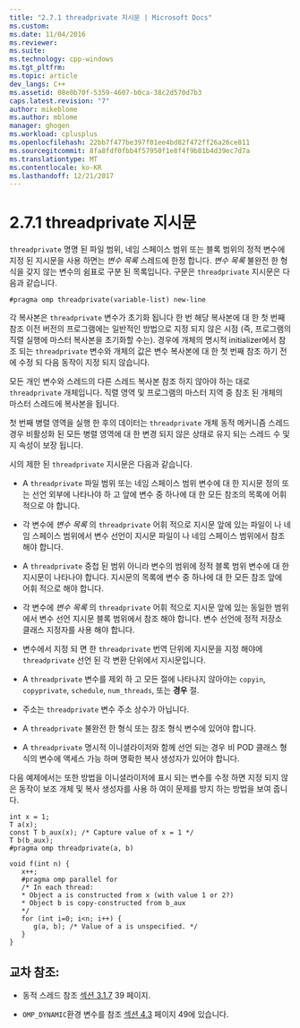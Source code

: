 ```yaml
---
title: "2.7.1 threadprivate 지시문 | Microsoft Docs"
ms.custom: 
ms.date: 11/04/2016
ms.reviewer: 
ms.suite: 
ms.technology: cpp-windows
ms.tgt_pltfrm: 
ms.topic: article
dev_langs: C++
ms.assetid: 08e0b70f-5359-4607-b0ca-38c2d570d7b3
caps.latest.revision: "7"
author: mikeblome
ms.author: mblome
manager: ghogen
ms.workload: cplusplus
ms.openlocfilehash: 22bb7f477be397f01ee4bd82f472ff26a26ce811
ms.sourcegitcommit: 8fa8fdf0fbb4f57950f1e8f4f9b81b4d39ec7d7a
ms.translationtype: MT
ms.contentlocale: ko-KR
ms.lasthandoff: 12/21/2017
---
```

# <a name="271-threadprivate-directive"></a>2.7.1 threadprivate 지시문
`threadprivate` 명명 된 파일 범위, 네임 스페이스 범위 또는 블록 범위의 정적 변수에 지정 된 지시문을 사용 하면는 *변수 목록* 스레드에 한정 합니다. *변수 목록* 불완전 한 형식을 갖지 않는 변수의 쉼표로 구분 된 목록입니다. 구문은 `threadprivate` 지시문은 다음과 같습니다.  
  
```  
#pragma omp threadprivate(variable-list) new-line  
```  
  
 각 복사본은 `threadprivate` 변수가 초기화 됩니다 한 번 해당 복사본에 대 한 첫 번째 참조 이전 버전의 프로그램에는 일반적인 방법으로 지정 되지 않은 시점 (즉, 프로그램의 직렬 실행에 마스터 복사본을 초기화할 수는). 경우에 개체의 명시적 initializer에서 참조 되는 `threadprivate` 변수와 개체의 값은 변수 복사본에 대 한 첫 번째 참조 하기 전에 수정 되 다음 동작이 지정 되지 않습니다.  
  
 모든 개인 변수와 스레드의 다른 스레드 복사본 참조 하지 않아야 하는 대로 `threadprivate` 개체입니다. 직렬 영역 및 프로그램의 마스터 지역 중 참조 된 개체의 마스터 스레드에 복사본을 됩니다.  
  
 첫 번째 병렬 영역을 실행 한 후의 데이터는 `threadprivate` 개체 동적 메커니즘 스레드 경우 비활성화 된 모든 병렬 영역에 대 한 변경 되지 않은 상태로 유지 되는 스레드 수 및 지 속성이 보장 됩니다.  
  
 시의 제한 된 `threadprivate` 지시문은 다음과 같습니다.  
  
-   A `threadprivate` 파일 범위 또는 네임 스페이스 범위 변수에 대 한 지시문 정의 또는 선언 외부에 나타나야 하 고 앞에 변수 중 하나에 대 한 모든 참조의 목록에 어휘 적으로 야 합니다.  
  
-   각 변수에 *변수 목록* 의 `threadprivate` 어휘 적으로 지시문 앞에 있는 파일이 나 네임 스페이스 범위에서 변수 선언이 지시문 파일이 나 네임 스페이스 범위에서 참조 해야 합니다.  
  
-   A `threadprivate` 중첩 된 범위 아니라 변수의 범위에 정적 블록 범위 변수에 대 한 지시문이 나타나야 합니다. 지시문의 목록에 변수 중 하나에 대 한 모든 참조 앞에 어휘 적으로 해야 합니다.  
  
-   각 변수에 *변수 목록* 의 `threadprivate` 어휘 적으로 지시문 앞에 있는 동일한 범위에서 변수 선언 지시문 블록 범위에서 참조 해야 합니다. 변수 선언에 정적 저장소 클래스 지정자를 사용 해야 합니다.  
  
-   변수에서 지정 되 면 한 `threadprivate` 번역 단위에 지시문을 지정 해야에 `threadprivate` 선언 된 각 변환 단위에서 지시문입니다.  
  
-   A `threadprivate` 변수를 제외 하 고 모든 절에 나타나지 않아야는 `copyin`, `copyprivate`, `schedule`, `num_threads`, 또는 **경우** 절.  
  
-   주소는 `threadprivate` 변수 주소 상수가 아닙니다.  
  
-   A `threadprivate` 불완전 한 형식 또는 참조 형식 변수에 있어야 합니다.  
  
-   A `threadprivate` 명시적 이니셜라이저와 함께 선언 되는 경우 비 POD 클래스 형식의 변수에 액세스 가능 하며 명확한 복사 생성자가 있어야 합니다.  
  
 다음 예제에서는 또한 방법을 이니셜라이저에 표시 되는 변수를 수정 하면 지정 되지 않은 동작이 보조 개체 및 복사 생성자를 사용 하 여이 문제를 방지 하는 방법을 보여 줍니다.  
  
```  
int x = 1;  
T a(x);  
const T b_aux(x); /* Capture value of x = 1 */  
T b(b_aux);  
#pragma omp threadprivate(a, b)  
  
void f(int n) {  
   x++;  
   #pragma omp parallel for  
   /* In each thread:  
   * Object a is constructed from x (with value 1 or 2?)  
   * Object b is copy-constructed from b_aux  
   */  
   for (int i=0; i<n; i++) {  
      g(a, b); /* Value of a is unspecified. */  
   }  
}  
```  
  
## <a name="cross-references"></a>교차 참조:  
  
-   동적 스레드 참조 [섹션 3.1.7](../../parallel/openmp/3-1-7-omp-set-dynamic-function.md) 39 페이지.  
  
-   `OMP_DYNAMIC`환경 변수를 참조 [섹션 4.3](../../parallel/openmp/4-3-omp-dynamic.md) 페이지 49에 있습니다.